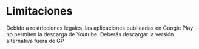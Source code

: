# Limitaciones

Debido a restricciones legales, las aplicaciones publicadas en Google Play no permiten la descarga de Youtube. Deberás descargar la versión alternativa fuera de GP
